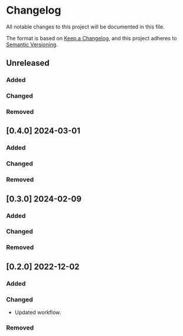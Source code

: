 # Changelog

All notable changes to this project will be documented in this file.

The format is based on [Keep a Changelog](https://keepachangelog.com/en/1.0.0/),
and this project adheres to [Semantic Versioning](https://semver.org/spec/v2.0.0.html).

## Unreleased

### Added

### Changed

### Removed


## [0.4.0] 2024-03-01

### Added

### Changed

### Removed


## [0.3.0] 2024-02-09

### Added

### Changed

### Removed


## [0.2.0] 2022-12-02

### Added

### Changed

* Updated workflow.

### Removed
